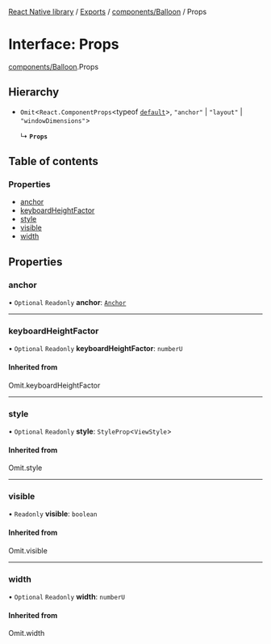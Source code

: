 [React Native library](../index.md) / [Exports](../modules.md) / [components/Balloon](../modules/components_Balloon.md) / Props

# Interface: Props

[components/Balloon](../modules/components_Balloon.md).Props

## Hierarchy

- `Omit`\<`React.ComponentProps`\<typeof [`default`](../modules/components_Balloon_MeasuredBalloon.md#default)\>, ``"anchor"`` \| ``"layout"`` \| ``"windowDimensions"``\>

  ↳ **`Props`**

## Table of contents

### Properties

- [anchor](components_Balloon.Props.md#anchor)
- [keyboardHeightFactor](components_Balloon.Props.md#keyboardheightfactor)
- [style](components_Balloon.Props.md#style)
- [visible](components_Balloon.Props.md#visible)
- [width](components_Balloon.Props.md#width)

## Properties

### anchor

• `Optional` `Readonly` **anchor**: [`Anchor`](components_Balloon_MeasuredBalloon.Anchor.md)

___

### keyboardHeightFactor

• `Optional` `Readonly` **keyboardHeightFactor**: `numberU`

#### Inherited from

Omit.keyboardHeightFactor

___

### style

• `Optional` `Readonly` **style**: `StyleProp`\<`ViewStyle`\>

#### Inherited from

Omit.style

___

### visible

• `Readonly` **visible**: `boolean`

#### Inherited from

Omit.visible

___

### width

• `Optional` `Readonly` **width**: `numberU`

#### Inherited from

Omit.width
